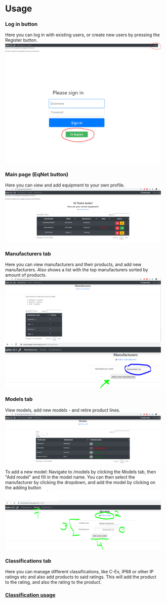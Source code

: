 # Usage

### Log in button
Here you can log in with existing users, or create new users by pressing the Register button.
![LoginBtn](https://github.com/JKS-Solutions/EquipmentManager/blob/master/Documentation/Images/LoginLocation.PNG)
![RegisterBtn](https://github.com/JKS-Solutions/EquipmentManager/blob/master/Documentation/Images/RegisterButton.PNG)

### Main page (EqNet button)
Here you can view and add equipment to your own profile.
![MainPageView](https://github.com/JKS-Solutions/EquipmentManager/blob/master/Documentation/Images/homepage.PNG)

### Manufacturers tab
Here you can view manufacturers and their products, and add new manufacturers.
Also shows a list with the top manufacturers sorted by amount of products.
![ManufacturersView](https://github.com/JKS-Solutions/EquipmentManager/blob/master/Documentation/Images/manufacturers.PNG)
![ManufacturersAdding](https://github.com/JKS-Solutions/EquipmentManager/blob/master/Documentation/Images/addmanuf.PNG)


### Models tab
View models, add new models - and retire product lines.
![ModelsView](https://github.com/JKS-Solutions/EquipmentManager/blob/master/Documentation/Images/models.PNG)

To add a new model:
Navigate to /models by clicking the Models tab, then "Add model" and fill in the model name.
You can then select the manufacturer by clicking the dropdown, and add the model by clicking on the adding button 
![ModelsAdding](https://github.com/JKS-Solutions/EquipmentManager/blob/master/Documentation/Images/addmodel.PNG)



### Classifications tab
Here you can manage different classifications, like C-Ex, IP68 or other IP ratings etc
and also add products to said ratings. This will add the product to the rating, and also the rating to the product.

### [Classification usage](https://github.com/JKS-Solutions/EquipmentManager/blob/master/Documentation/classifications.md)


